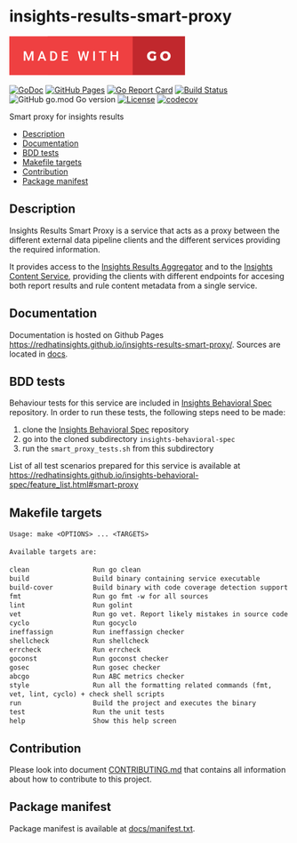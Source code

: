 # insights-results-smart-proxy

[![forthebadge made-with-go](https://github.com/BraveUX/for-the-badge/blob/master/src/images/badges/made-with-go.svg)](https://go.dev/)

[![GoDoc](https://godoc.org/github.com/RedHatInsights/insights-results-smart-proxy?status.svg)](https://godoc.org/github.com/RedHatInsights/insights-results-smart-proxy)
[![GitHub Pages](https://img.shields.io/badge/%20-GitHub%20Pages-informational)](https://redhatinsights.github.io/insights-results-smart-proxy/)
[![Go Report Card](https://goreportcard.com/badge/github.com/RedHatInsights/insights-results-smart-proxy)](https://goreportcard.com/report/github.com/RedHatInsights/insights-results-smart-proxy)
[![Build Status](https://ci.ext.devshift.net/buildStatus/icon?job=RedHatInsights-insights-results-smart-proxy-gh-build-master)](https://ci.ext.devshift.net/job/RedHatInsights-insights-results-smart-proxy-gh-build-master/)
![GitHub go.mod Go version](https://img.shields.io/github/go-mod/go-version/RedHatInsights/insights-results-smart-proxy)
[![License](https://img.shields.io/badge/license-Apache-blue)](https://github.com/RedHatInsights/insights-results-smart-proxy/blob/master/LICENSE)
[![codecov](https://codecov.io/gh/RedHatInsights/insights-results-smart-proxy/branch/master/graph/badge.svg)](https://codecov.io/gh/RedHatInsights/insights-results-smart-proxy)

Smart proxy for insights results

<!-- vim-markdown-toc GFM -->

* [Description](#description)
* [Documentation](#documentation)
* [BDD tests](#bdd-tests)
* [Makefile targets](#makefile-targets)
* [Contribution](#contribution)
* [Package manifest](#package-manifest)

<!-- vim-markdown-toc -->

## Description

Insights Results Smart Proxy is a service that acts as a proxy between the different external
data pipeline clients and the different services providing the required information.

It provides access to the [Insights Results Aggregator](https://github.com/RedHatInsights/insights-results-aggregator)
and to the [Insights Content Service](https://github.com/RedHatInsights/insights-content-service),
providing the clients with different endpoints for accesing both report results and rule content metadata
from a single service.

## Documentation

Documentation is hosted on Github Pages <https://redhatinsights.github.io/insights-results-smart-proxy/>.
Sources are located in [docs](https://github.com/RedHatInsights/insights-results-smart-proxy/tree/master/docs).

## BDD tests

Behaviour tests for this service are included in [Insights Behavioral
Spec](https://github.com/RedHatInsights/insights-behavioral-spec) repository.
In order to run these tests, the following steps need to be made:

1. clone the [Insights Behavioral Spec](https://github.com/RedHatInsights/insights-behavioral-spec) repository
1. go into the cloned subdirectory `insights-behavioral-spec`
1. run the `smart_proxy_tests.sh` from this subdirectory

List of all test scenarios prepared for this service is available at
<https://redhatinsights.github.io/insights-behavioral-spec/feature_list.html#smart-proxy>


## Makefile targets

```
Usage: make <OPTIONS> ... <TARGETS>

Available targets are:

clean                Run go clean
build                Build binary containing service executable
build-cover          Build binary with code coverage detection support
fmt                  Run go fmt -w for all sources
lint                 Run golint
vet                  Run go vet. Report likely mistakes in source code
cyclo                Run gocyclo
ineffassign          Run ineffassign checker
shellcheck           Run shellcheck
errcheck             Run errcheck
goconst              Run goconst checker
gosec                Run gosec checker
abcgo                Run ABC metrics checker
style                Run all the formatting related commands (fmt, vet, lint, cyclo) + check shell scripts
run                  Build the project and executes the binary
test                 Run the unit tests
help                 Show this help screen
```

## Contribution

Please look into document [CONTRIBUTING.md](CONTRIBUTING.md) that contains all information about how to
contribute to this project.

## Package manifest

Package manifest is available at [docs/manifest.txt](docs/manifest.txt).

